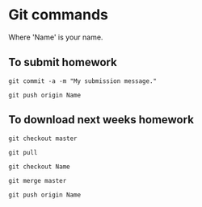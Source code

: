 # Git commands

Where 'Name' is your name.

## To submit homework

`git commit -a -m "My submission message."`

`git push origin Name`


## To download next weeks homework

`git checkout master`

`git pull`

`git checkout Name`

`git merge master`

`git push origin Name`
